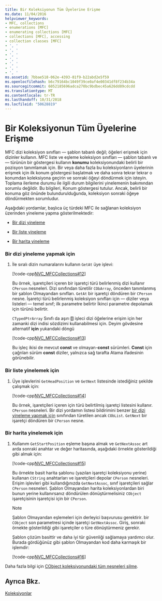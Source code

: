 ```yaml
---
title: Bir Koleksiyonun Tüm Üyelerine Erişme
ms.date: 11/04/2016
helpviewer_keywords:
- MFC, collections
- enumerations [MFC]
- enumerating collections [MFC]
- collections [MFC], accessing
- collection classes [MFC]
- ', '
- ', '
- ', '
- ', '
- ', '
- ', '
- ', '
ms.assetid: 7bbae518-062e-4393-81f9-b22abd2e5f59
ms.openlocfilehash: b6c79164bc1049f39ce0af4e00341df8f234b34a
ms.sourcegitcommit: 6052185696adca270bc9bdbec45a626dd89cdcdd
ms.translationtype: MT
ms.contentlocale: tr-TR
ms.lasthandoff: 10/31/2018
ms.locfileid: "50628819"
---
```

# <a name="accessing-all-members-of-a-collection"></a>Bir Koleksiyonun Tüm Üyelerine Erişme

MFC dizi koleksiyon sınıfları — şablon tabanlı değil; öğeleri erişmek için dizinler kullanın. MFC liste ve eşleme koleksiyon sınıfları — şablon tabanlı ve — türünün bir göstergesi kullanın **konumu** koleksiyonundaki belirli bir pozisyon tanımlamak için. Bir veya daha fazla bu koleksiyonların üyelerinin erişmek için ilk konum göstergesi başlatmak ve daha sonra tekrar tekrar o konumdan koleksiyona geçirin ve sonraki öğeyi döndürmek için isteyin. Toplama ilerleme durumu ile ilgili durum bilgilerini yinelemenin bakımından sorumlu değildir. Bu bilgileri, Konum göstergesi tutulur. Ancak, belirli bir konuma göz önünde bulundurulduğunda, koleksiyon sonraki öğeye döndürmekten sorumludur.

Aşağıdaki yordamlar, başlıca üç türdeki MFC ile sağlanan koleksiyon üzerinden yineleme yapma gösterilmektedir:

- [Bir dizi yineleme](#_core_to_iterate_an_array)

- [Bir liste yineleme](#_core_to_iterate_a_list)

- [Bir harita yineleme](#_core_to_iterate_a_map)

### <a name="_core_to_iterate_an_array"></a> Bir dizi yineleme yapmak için

1. İle sıralı dizin numaralarını kullanın `GetAt` üye işlevi:

   [!code-cpp[NVC_MFCCollections#12](../mfc/codesnippet/cpp/accessing-all-members-of-a-collection_1.cpp)]

   Bu örnek, işaretçileri içeren bir işaretçi türü belirlenmiş dizi kullanır `CPerson` nesneleri. Dizi sınıfından türetilir `CObArray`, önceden tanımlanmış bir şablon Olmayandan sınıfları. `GetAt` bir işaretçi döndüren bir `CPerson` nesne. İşaretçi türü belirlenmiş koleksiyon sınıfları için — diziler veya listeleri — temel sınıf; ilk parametre belirtir İkinci parametre depolamak için türünü belirtir.

   `CTypedPtrArray` Sınıfı da aşırı **[]** işleci dizi öğelerine erişim için her zamanki dizi indisi sözdizimi kullanabilmesi için. Deyim gövdesine alternatif **için** yukarıdaki döngü

   [!code-cpp[NVC_MFCCollections#13](../mfc/codesnippet/cpp/accessing-all-members-of-a-collection_2.cpp)]

   Bu işleç ikisi de mevcut **const** ve olmayan-**const** sürümleri. **Const** için çağrılan sürüm **const** diziler, yalnızca sağ tarafta Atama ifadesinin görünebilir.

### <a name="_core_to_iterate_a_list"></a> Bir liste yinelemek için

1. Üye işlevlerini `GetHeadPosition` ve `GetNext` listesinde istediğiniz şekilde çalışmak için:

   [!code-cpp[NVC_MFCCollections#14](../mfc/codesnippet/cpp/accessing-all-members-of-a-collection_3.cpp)]

   Bu örnek, işaretçileri içeren için türü belirtilmiş işaretçi listesini kullanır. `CPerson` nesneleri. Bir dizi yordamın listesi bildirimini benzer [bir dizi yineleme yapmak için](#_core_to_iterate_an_array) sınıfından türetilen ancak `CObList`. `GetNext` bir işaretçi döndüren bir `CPerson` nesne.

### <a name="_core_to_iterate_a_map"></a> Bir harita yinelemek için

1. Kullanım `GetStartPosition` eşleme başına almak ve `GetNextAssoc` art arda sonraki anahtar ve değer haritasında, aşağıdaki örnekte gösterildiği gibi almak için:

   [!code-cpp[NVC_MFCCollections#15](../mfc/codesnippet/cpp/accessing-all-members-of-a-collection_4.cpp)]

   Bu örnekte basit harita şablonu (yazılan işaretçi koleksiyonu yerine) kullanan `CString` anahtarları ve işaretçileri depolar `CPerson` nesneleri. Erişim işlevleri gibi kullandığınızda `GetNextAssoc`, sınıf işaretçileri sağlar `CPerson` nesneleri. Şablon Olmayandan harita koleksiyonlardan biri bunun yerine kullanırsanız döndürülen dönüştürmelisiniz `CObject` işaretçisinin işaretçisi için bir `CPerson`.

    > [!NOTE]
    >  Şablon Olmayandan eşlemeleri için derleyici başvurusu gerektirir. bir `CObject` son parametresi içinde işaretçi `GetNextAssoc`. Giriş, sonraki örnekte gösterildiği gibi işaretçiler o türe dönüştürmeniz gerekir.

   Şablon çözüm basittir ve daha iyi tür güvenliği sağlamaya yardımcı olur. Burada gördüğünüz gibi şablon Olmayandan kod daha karmaşık bir işlemdir:

   [!code-cpp[NVC_MFCCollections#16](../mfc/codesnippet/cpp/accessing-all-members-of-a-collection_5.cpp)]

Daha fazla bilgi için [CObject koleksiyonundaki tüm nesneleri silme](../mfc/deleting-all-objects-in-a-cobject-collection.md).

## <a name="see-also"></a>Ayrıca Bkz.

[Koleksiyonlar](../mfc/collections.md)

